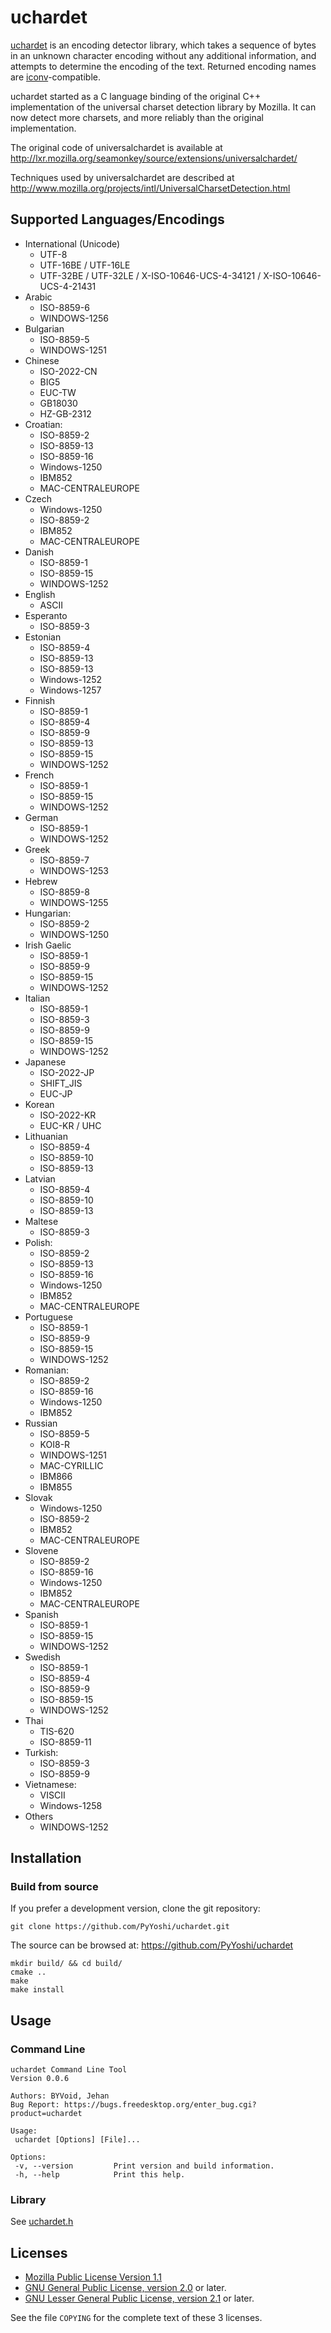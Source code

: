 # uchardet

[uchardet](https://www.freedesktop.org/wiki/Software/uchardet/) is an encoding detector library, which takes a sequence of bytes in an unknown character encoding without any additional information, and attempts to determine the encoding of the text. Returned encoding names are [iconv](https://www.gnu.org/software/libiconv/)-compatible.

uchardet started as a C language binding of the original C++ implementation of the universal charset detection library by Mozilla. It can now detect more charsets, and more reliably than the original implementation.

The original code of universalchardet is available at http://lxr.mozilla.org/seamonkey/source/extensions/universalchardet/

Techniques used by universalchardet are described at http://www.mozilla.org/projects/intl/UniversalCharsetDetection.html

## Supported Languages/Encodings

  * International (Unicode)
    * UTF-8
    * UTF-16BE / UTF-16LE
    * UTF-32BE / UTF-32LE / X-ISO-10646-UCS-4-34121 / X-ISO-10646-UCS-4-21431
  * Arabic
    * ISO-8859-6
    * WINDOWS-1256
  * Bulgarian
    * ISO-8859-5
    * WINDOWS-1251
  * Chinese
    * ISO-2022-CN
    * BIG5
    * EUC-TW
    * GB18030
    * HZ-GB-2312
  * Croatian:
    * ISO-8859-2
    * ISO-8859-13
    * ISO-8859-16
    * Windows-1250
    * IBM852
    * MAC-CENTRALEUROPE
  * Czech
    * Windows-1250
    * ISO-8859-2
    * IBM852
    * MAC-CENTRALEUROPE
  * Danish
    * ISO-8859-1
    * ISO-8859-15
    * WINDOWS-1252
  * English
    * ASCII
  * Esperanto
    * ISO-8859-3
  * Estonian
    * ISO-8859-4
    * ISO-8859-13
    * ISO-8859-13
    * Windows-1252
    * Windows-1257
  * Finnish
    * ISO-8859-1
    * ISO-8859-4
    * ISO-8859-9
    * ISO-8859-13
    * ISO-8859-15
    * WINDOWS-1252
  * French
    * ISO-8859-1
    * ISO-8859-15
    * WINDOWS-1252
  * German
    * ISO-8859-1
    * WINDOWS-1252
  * Greek
    * ISO-8859-7
    * WINDOWS-1253
  * Hebrew
    * ISO-8859-8
    * WINDOWS-1255
  * Hungarian:
    * ISO-8859-2
    * WINDOWS-1250
  * Irish Gaelic
    * ISO-8859-1
    * ISO-8859-9
    * ISO-8859-15
    * WINDOWS-1252
  * Italian
    * ISO-8859-1
    * ISO-8859-3
    * ISO-8859-9
    * ISO-8859-15
    * WINDOWS-1252
  * Japanese
    * ISO-2022-JP
    * SHIFT_JIS
    * EUC-JP
  * Korean
    * ISO-2022-KR
    * EUC-KR / UHC
  * Lithuanian
    * ISO-8859-4
    * ISO-8859-10
    * ISO-8859-13
  * Latvian
    * ISO-8859-4
    * ISO-8859-10
    * ISO-8859-13
  * Maltese
    * ISO-8859-3
  * Polish:
    * ISO-8859-2
    * ISO-8859-13
    * ISO-8859-16
    * Windows-1250
    * IBM852
    * MAC-CENTRALEUROPE
  * Portuguese
    * ISO-8859-1
    * ISO-8859-9
    * ISO-8859-15
    * WINDOWS-1252
  * Romanian:
    * ISO-8859-2
    * ISO-8859-16
    * Windows-1250
    * IBM852
  * Russian
    * ISO-8859-5
    * KOI8-R
    * WINDOWS-1251
    * MAC-CYRILLIC
    * IBM866
    * IBM855
  * Slovak
    * Windows-1250
    * ISO-8859-2
    * IBM852
    * MAC-CENTRALEUROPE
  * Slovene
    * ISO-8859-2
    * ISO-8859-16
    * Windows-1250
    * IBM852
    * MAC-CENTRALEUROPE
  * Spanish
    * ISO-8859-1
    * ISO-8859-15
    * WINDOWS-1252
  * Swedish
    * ISO-8859-1
    * ISO-8859-4
    * ISO-8859-9
    * ISO-8859-15
    * WINDOWS-1252
  * Thai
    * TIS-620
    * ISO-8859-11
  * Turkish:
    * ISO-8859-3
    * ISO-8859-9
  * Vietnamese:
    * VISCII
    * Windows-1258
  * Others
    * WINDOWS-1252

## Installation

### Build from source

If you prefer a development version, clone the git repository:

    git clone https://github.com/PyYoshi/uchardet.git

The source can be browsed at: https://github.com/PyYoshi/uchardet

    mkdir build/ && cd build/
    cmake ..
    make
    make install

## Usage

### Command Line

```
uchardet Command Line Tool
Version 0.0.6

Authors: BYVoid, Jehan
Bug Report: https://bugs.freedesktop.org/enter_bug.cgi?product=uchardet

Usage:
 uchardet [Options] [File]...

Options:
 -v, --version         Print version and build information.
 -h, --help            Print this help.
 ```
### Library

See [uchardet.h](https://github.com/PyYoshi/uchardet/blob/cchardet/src/uchardet.h)

## Licenses

* [Mozilla Public License Version 1.1](http://www.mozilla.org/MPL/1.1/)
* [GNU General Public License, version 2.0](http://www.gnu.org/licenses/old-licenses/gpl-2.0.en.html) or later.
* [GNU Lesser General Public License, version 2.1](http://www.gnu.org/licenses/old-licenses/lgpl-2.1.en.html) or later.

See the file `COPYING` for the complete text of these 3 licenses.
